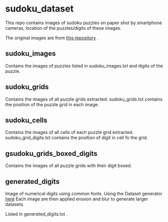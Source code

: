 # sudoku_dataset

This repo contains images of sudoku puzzles on paper shot by smartphone cameras, location of the puzzles/digits of these images.

The original images are from [this repository](https://github.com/wichtounet/sudoku_dataset) .

## sudoku_images
Contains the images of puzzles listed in sudoku_images.txt and digits of the puzzle.

## sudoku_grids
Contains the images of all puzzle grids extracted.
sudoku_grids.txt contains the position of the puzzle grid in each image.

## sudoku_cells

Contains the images of all cells of each puzzle grid extracted.
sudoku_grid_digits.txt contains the position of digit in cell fo the grid.

## gsudoku_grids_boxed_digits
Contains the images of all puzzle grids with their digit boxed.

## generated_digits
Image of numerical digits using common fonts. 
Using the Dataset generator [here](https://github.com/zafartahirov/not_notMNIST) 
Each image are then applied erosion and blur to generate larger datasets.

Listed in generated_digits.txt .



